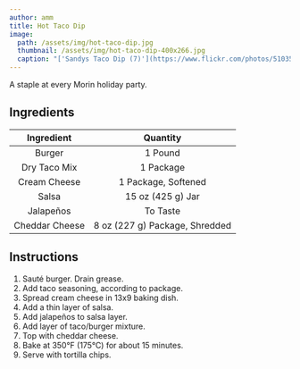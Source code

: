 ```yaml
---
author: amm
title: Hot Taco Dip
image:
  path: /assets/img/hot-taco-dip.jpg
  thumbnail: /assets/img/hot-taco-dip-400x266.jpg
  caption: "['Sandys Taco Dip (7)'](https://www.flickr.com/photos/51035644485@N01/12176675294) by [RobynAnderson](https://www.flickr.com/photos/51035644485@N01) is licensed under [CC BY-NC-ND 2.0](https://creativecommons.org/licenses/by-nc-nd/2.0/?ref=ccsearch&atype=rich)"
---
```


A staple at every Morin holiday party.

## Ingredients

| Ingredient | Quantity |
|:-:|:-:|
| Burger | 1 Pound |
| Dry Taco Mix | 1 Package |
| Cream Cheese | 1 Package, Softened |
| Salsa | 15 oz (425 g) Jar |
| Jalapeños | To Taste |
| Cheddar Cheese | 8 oz (227 g) Package, Shredded |

## Instructions

1. Sauté burger. Drain grease.
2. Add taco seasoning, according to package.
3. Spread cream cheese in 13x9 baking dish.
4. Add a thin layer of salsa.
5. Add jalapeños to salsa layer.
6. Add layer of taco/burger mixture.
7. Top with cheddar cheese.
8. Bake at 350&deg;F (175&deg;C) for about 15 minutes.
9. Serve with tortilla chips.
